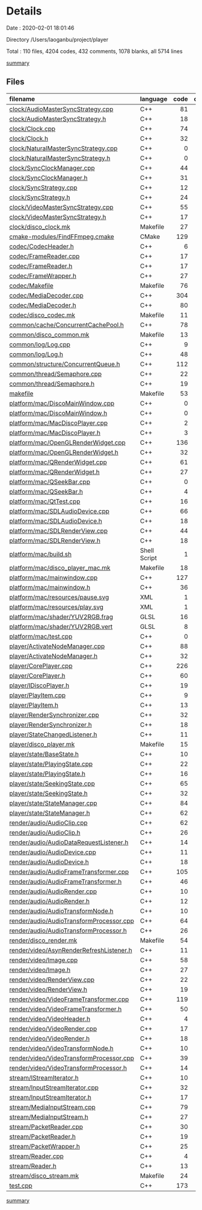 # Details

Date : 2020-02-01 18:01:46

Directory /Users/laoganbu/project/player

Total : 110 files,  4204 codes, 432 comments, 1078 blanks, all 5714 lines

[summary](results.md)

## Files
| filename | language | code | comment | blank | total |
| :--- | :--- | ---: | ---: | ---: | ---: |
| [clock/AudioMasterSyncStrategy.cpp](file:///Users/laoganbu/project/player/clock/AudioMasterSyncStrategy.cpp) | C++ | 81 | 13 | 23 | 117 |
| [clock/AudioMasterSyncStrategy.h](file:///Users/laoganbu/project/player/clock/AudioMasterSyncStrategy.h) | C++ | 18 | 1 | 9 | 28 |
| [clock/Clock.cpp](file:///Users/laoganbu/project/player/clock/Clock.cpp) | C++ | 74 | 6 | 14 | 94 |
| [clock/Clock.h](file:///Users/laoganbu/project/player/clock/Clock.h) | C++ | 32 | 22 | 6 | 60 |
| [clock/NaturalMasterSyncStrategy.cpp](file:///Users/laoganbu/project/player/clock/NaturalMasterSyncStrategy.cpp) | C++ | 0 | 0 | 1 | 1 |
| [clock/NaturalMasterSyncStrategy.h](file:///Users/laoganbu/project/player/clock/NaturalMasterSyncStrategy.h) | C++ | 0 | 0 | 1 | 1 |
| [clock/SyncClockManager.cpp](file:///Users/laoganbu/project/player/clock/SyncClockManager.cpp) | C++ | 44 | 0 | 9 | 53 |
| [clock/SyncClockManager.h](file:///Users/laoganbu/project/player/clock/SyncClockManager.h) | C++ | 31 | 0 | 11 | 42 |
| [clock/SyncStrategy.cpp](file:///Users/laoganbu/project/player/clock/SyncStrategy.cpp) | C++ | 12 | 0 | 5 | 17 |
| [clock/SyncStrategy.h](file:///Users/laoganbu/project/player/clock/SyncStrategy.h) | C++ | 24 | 5 | 9 | 38 |
| [clock/VideoMasterSyncStrategy.cpp](file:///Users/laoganbu/project/player/clock/VideoMasterSyncStrategy.cpp) | C++ | 55 | 2 | 17 | 74 |
| [clock/VideoMasterSyncStrategy.h](file:///Users/laoganbu/project/player/clock/VideoMasterSyncStrategy.h) | C++ | 17 | 1 | 10 | 28 |
| [clock/disco_clock.mk](file:///Users/laoganbu/project/player/clock/disco_clock.mk) | Makefile | 27 | 0 | 10 | 37 |
| [cmake-modules/FindFFmpeg.cmake](file:///Users/laoganbu/project/player/cmake-modules/FindFFmpeg.cmake) | CMake | 129 | 0 | 22 | 151 |
| [codec/CodecHeader.h](file:///Users/laoganbu/project/player/codec/CodecHeader.h) | C++ | 6 | 0 | 2 | 8 |
| [codec/FrameReader.cpp](file:///Users/laoganbu/project/player/codec/FrameReader.cpp) | C++ | 17 | 0 | 3 | 20 |
| [codec/FrameReader.h](file:///Users/laoganbu/project/player/codec/FrameReader.h) | C++ | 17 | 0 | 3 | 20 |
| [codec/FrameWrapper.h](file:///Users/laoganbu/project/player/codec/FrameWrapper.h) | C++ | 27 | 0 | 4 | 31 |
| [codec/Makefile](file:///Users/laoganbu/project/player/codec/Makefile) | Makefile | 76 | 43 | 48 | 167 |
| [codec/MediaDecoder.cpp](file:///Users/laoganbu/project/player/codec/MediaDecoder.cpp) | C++ | 304 | 13 | 38 | 355 |
| [codec/MediaDecoder.h](file:///Users/laoganbu/project/player/codec/MediaDecoder.h) | C++ | 80 | 2 | 23 | 105 |
| [codec/disco_codec.mk](file:///Users/laoganbu/project/player/codec/disco_codec.mk) | Makefile | 11 | 0 | 6 | 17 |
| [common/cache/ConcurrentCachePool.h](file:///Users/laoganbu/project/player/common/cache/ConcurrentCachePool.h) | C++ | 78 | 3 | 16 | 97 |
| [common/disco_common.mk](file:///Users/laoganbu/project/player/common/disco_common.mk) | Makefile | 13 | 0 | 8 | 21 |
| [common/log/Log.cpp](file:///Users/laoganbu/project/player/common/log/Log.cpp) | C++ | 9 | 0 | 3 | 12 |
| [common/log/Log.h](file:///Users/laoganbu/project/player/common/log/Log.h) | C++ | 48 | 1 | 11 | 60 |
| [common/structure/ConcurrentQueue.h](file:///Users/laoganbu/project/player/common/structure/ConcurrentQueue.h) | C++ | 112 | 2 | 21 | 135 |
| [common/thread/Semaphore.cpp](file:///Users/laoganbu/project/player/common/thread/Semaphore.cpp) | C++ | 22 | 0 | 4 | 26 |
| [common/thread/Semaphore.h](file:///Users/laoganbu/project/player/common/thread/Semaphore.h) | C++ | 19 | 1 | 5 | 25 |
| [makefile](file:///Users/laoganbu/project/player/makefile) | Makefile | 53 | 3 | 14 | 70 |
| [platform/mac/DiscoMainWindow.cpp](file:///Users/laoganbu/project/player/platform/mac/DiscoMainWindow.cpp) | C++ | 0 | 12 | 2 | 14 |
| [platform/mac/DiscoMainWindow.h](file:///Users/laoganbu/project/player/platform/mac/DiscoMainWindow.h) | C++ | 0 | 16 | 7 | 23 |
| [platform/mac/MacDiscoPlayer.cpp](file:///Users/laoganbu/project/player/platform/mac/MacDiscoPlayer.cpp) | C++ | 2 | 0 | 2 | 4 |
| [platform/mac/MacDiscoPlayer.h](file:///Users/laoganbu/project/player/platform/mac/MacDiscoPlayer.h) | C++ | 3 | 3 | 4 | 10 |
| [platform/mac/OpenGLRenderWidget.cpp](file:///Users/laoganbu/project/player/platform/mac/OpenGLRenderWidget.cpp) | C++ | 136 | 31 | 28 | 195 |
| [platform/mac/OpenGLRenderWidget.h](file:///Users/laoganbu/project/player/platform/mac/OpenGLRenderWidget.h) | C++ | 32 | 2 | 11 | 45 |
| [platform/mac/QRenderWidget.cpp](file:///Users/laoganbu/project/player/platform/mac/QRenderWidget.cpp) | C++ | 61 | 0 | 9 | 70 |
| [platform/mac/QRenderWidget.h](file:///Users/laoganbu/project/player/platform/mac/QRenderWidget.h) | C++ | 27 | 0 | 8 | 35 |
| [platform/mac/QSeekBar.cpp](file:///Users/laoganbu/project/player/platform/mac/QSeekBar.cpp) | C++ | 0 | 0 | 1 | 1 |
| [platform/mac/QSeekBar.h](file:///Users/laoganbu/project/player/platform/mac/QSeekBar.h) | C++ | 4 | 0 | 1 | 5 |
| [platform/mac/QtTest.cpp](file:///Users/laoganbu/project/player/platform/mac/QtTest.cpp) | C++ | 16 | 2 | 3 | 21 |
| [platform/mac/SDLAudioDevice.cpp](file:///Users/laoganbu/project/player/platform/mac/SDLAudioDevice.cpp) | C++ | 66 | 11 | 21 | 98 |
| [platform/mac/SDLAudioDevice.h](file:///Users/laoganbu/project/player/platform/mac/SDLAudioDevice.h) | C++ | 18 | 0 | 9 | 27 |
| [platform/mac/SDLRenderView.cpp](file:///Users/laoganbu/project/player/platform/mac/SDLRenderView.cpp) | C++ | 44 | 0 | 7 | 51 |
| [platform/mac/SDLRenderView.h](file:///Users/laoganbu/project/player/platform/mac/SDLRenderView.h) | C++ | 18 | 0 | 9 | 27 |
| [platform/mac/build.sh](file:///Users/laoganbu/project/player/platform/mac/build.sh) | Shell Script | 1 | 0 | 0 | 1 |
| [platform/mac/disco_player_mac.mk](file:///Users/laoganbu/project/player/platform/mac/disco_player_mac.mk) | Makefile | 18 | 0 | 8 | 26 |
| [platform/mac/mainwindow.cpp](file:///Users/laoganbu/project/player/platform/mac/mainwindow.cpp) | C++ | 127 | 5 | 26 | 158 |
| [platform/mac/mainwindow.h](file:///Users/laoganbu/project/player/platform/mac/mainwindow.h) | C++ | 36 | 0 | 10 | 46 |
| [platform/mac/resources/pause.svg](file:///Users/laoganbu/project/player/platform/mac/resources/pause.svg) | XML | 1 | 0 | 0 | 1 |
| [platform/mac/resources/play.svg](file:///Users/laoganbu/project/player/platform/mac/resources/play.svg) | XML | 1 | 0 | 0 | 1 |
| [platform/mac/shader/YUV2RGB.frag](file:///Users/laoganbu/project/player/platform/mac/shader/YUV2RGB.frag) | GLSL | 16 | 0 | 0 | 16 |
| [platform/mac/shader/YUV2RGB.vert](file:///Users/laoganbu/project/player/platform/mac/shader/YUV2RGB.vert) | GLSL | 8 | 0 | 0 | 8 |
| [platform/mac/test.cpp](file:///Users/laoganbu/project/player/platform/mac/test.cpp) | C++ | 0 | 52 | 14 | 66 |
| [player/ActivateNodeManager.cpp](file:///Users/laoganbu/project/player/player/ActivateNodeManager.cpp) | C++ | 88 | 0 | 16 | 104 |
| [player/ActivateNodeManager.h](file:///Users/laoganbu/project/player/player/ActivateNodeManager.h) | C++ | 32 | 13 | 8 | 53 |
| [player/CorePlayer.cpp](file:///Users/laoganbu/project/player/player/CorePlayer.cpp) | C++ | 226 | 11 | 43 | 280 |
| [player/CorePlayer.h](file:///Users/laoganbu/project/player/player/CorePlayer.h) | C++ | 60 | 10 | 33 | 103 |
| [player/IDiscoPlayer.h](file:///Users/laoganbu/project/player/player/IDiscoPlayer.h) | C++ | 19 | 2 | 11 | 32 |
| [player/PlayItem.cpp](file:///Users/laoganbu/project/player/player/PlayItem.cpp) | C++ | 9 | 0 | 2 | 11 |
| [player/PlayItem.h](file:///Users/laoganbu/project/player/player/PlayItem.h) | C++ | 13 | 0 | 3 | 16 |
| [player/RenderSynchronizer.cpp](file:///Users/laoganbu/project/player/player/RenderSynchronizer.cpp) | C++ | 32 | 0 | 4 | 36 |
| [player/RenderSynchronizer.h](file:///Users/laoganbu/project/player/player/RenderSynchronizer.h) | C++ | 18 | 0 | 4 | 22 |
| [player/StateChangedListener.h](file:///Users/laoganbu/project/player/player/StateChangedListener.h) | C++ | 11 | 1 | 2 | 14 |
| [player/disco_player.mk](file:///Users/laoganbu/project/player/player/disco_player.mk) | Makefile | 15 | 0 | 7 | 22 |
| [player/state/BaseState.h](file:///Users/laoganbu/project/player/player/state/BaseState.h) | C++ | 10 | 0 | 1 | 11 |
| [player/state/PlayingState.cpp](file:///Users/laoganbu/project/player/player/state/PlayingState.cpp) | C++ | 22 | 0 | 8 | 30 |
| [player/state/PlayingState.h](file:///Users/laoganbu/project/player/player/state/PlayingState.h) | C++ | 16 | 0 | 3 | 19 |
| [player/state/SeekingState.cpp](file:///Users/laoganbu/project/player/player/state/SeekingState.cpp) | C++ | 65 | 13 | 15 | 93 |
| [player/state/SeekingState.h](file:///Users/laoganbu/project/player/player/state/SeekingState.h) | C++ | 32 | 0 | 6 | 38 |
| [player/state/StateManager.cpp](file:///Users/laoganbu/project/player/player/state/StateManager.cpp) | C++ | 84 | 5 | 22 | 111 |
| [player/state/StateManager.h](file:///Users/laoganbu/project/player/player/state/StateManager.h) | C++ | 62 | 18 | 16 | 96 |
| [render/audio/AudioClip.cpp](file:///Users/laoganbu/project/player/render/audio/AudioClip.cpp) | C++ | 62 | 0 | 12 | 74 |
| [render/audio/AudioClip.h](file:///Users/laoganbu/project/player/render/audio/AudioClip.h) | C++ | 26 | 8 | 9 | 43 |
| [render/audio/AudioDataRequestListener.h](file:///Users/laoganbu/project/player/render/audio/AudioDataRequestListener.h) | C++ | 14 | 1 | 2 | 17 |
| [render/audio/AudioDevice.cpp](file:///Users/laoganbu/project/player/render/audio/AudioDevice.cpp) | C++ | 11 | 0 | 4 | 15 |
| [render/audio/AudioDevice.h](file:///Users/laoganbu/project/player/render/audio/AudioDevice.h) | C++ | 18 | 1 | 3 | 22 |
| [render/audio/AudioFrameTransformer.cpp](file:///Users/laoganbu/project/player/render/audio/AudioFrameTransformer.cpp) | C++ | 105 | 1 | 23 | 129 |
| [render/audio/AudioFrameTransformer.h](file:///Users/laoganbu/project/player/render/audio/AudioFrameTransformer.h) | C++ | 46 | 1 | 25 | 72 |
| [render/audio/AudioRender.cpp](file:///Users/laoganbu/project/player/render/audio/AudioRender.cpp) | C++ | 10 | 0 | 2 | 12 |
| [render/audio/AudioRender.h](file:///Users/laoganbu/project/player/render/audio/AudioRender.h) | C++ | 12 | 1 | 4 | 17 |
| [render/audio/AudioTransformNode.h](file:///Users/laoganbu/project/player/render/audio/AudioTransformNode.h) | C++ | 10 | 0 | 4 | 14 |
| [render/audio/AudioTransformProcessor.cpp](file:///Users/laoganbu/project/player/render/audio/AudioTransformProcessor.cpp) | C++ | 64 | 2 | 13 | 79 |
| [render/audio/AudioTransformProcessor.h](file:///Users/laoganbu/project/player/render/audio/AudioTransformProcessor.h) | C++ | 26 | 0 | 9 | 35 |
| [render/disco_render.mk](file:///Users/laoganbu/project/player/render/disco_render.mk) | Makefile | 54 | 2 | 22 | 78 |
| [render/video/AsynRenderRefreshListener.h](file:///Users/laoganbu/project/player/render/video/AsynRenderRefreshListener.h) | C++ | 11 | 1 | 2 | 14 |
| [render/video/Image.cpp](file:///Users/laoganbu/project/player/render/video/Image.cpp) | C++ | 58 | 1 | 11 | 70 |
| [render/video/Image.h](file:///Users/laoganbu/project/player/render/video/Image.h) | C++ | 27 | 1 | 8 | 36 |
| [render/video/RenderView.cpp](file:///Users/laoganbu/project/player/render/video/RenderView.cpp) | C++ | 22 | 0 | 4 | 26 |
| [render/video/RenderView.h](file:///Users/laoganbu/project/player/render/video/RenderView.h) | C++ | 19 | 1 | 5 | 25 |
| [render/video/VideoFrameTransformer.cpp](file:///Users/laoganbu/project/player/render/video/VideoFrameTransformer.cpp) | C++ | 119 | 4 | 21 | 144 |
| [render/video/VideoFrameTransformer.h](file:///Users/laoganbu/project/player/render/video/VideoFrameTransformer.h) | C++ | 50 | 1 | 20 | 71 |
| [render/video/VideoHeader.h](file:///Users/laoganbu/project/player/render/video/VideoHeader.h) | C++ | 4 | 0 | 2 | 6 |
| [render/video/VideoRender.cpp](file:///Users/laoganbu/project/player/render/video/VideoRender.cpp) | C++ | 17 | 0 | 5 | 22 |
| [render/video/VideoRender.h](file:///Users/laoganbu/project/player/render/video/VideoRender.h) | C++ | 18 | 6 | 9 | 33 |
| [render/video/VideoTransformNode.h](file:///Users/laoganbu/project/player/render/video/VideoTransformNode.h) | C++ | 10 | 0 | 3 | 13 |
| [render/video/VideoTransformProcessor.cpp](file:///Users/laoganbu/project/player/render/video/VideoTransformProcessor.cpp) | C++ | 39 | 20 | 4 | 63 |
| [render/video/VideoTransformProcessor.h](file:///Users/laoganbu/project/player/render/video/VideoTransformProcessor.h) | C++ | 14 | 0 | 5 | 19 |
| [stream/IStreamIterator.h](file:///Users/laoganbu/project/player/stream/IStreamIterator.h) | C++ | 10 | 0 | 3 | 13 |
| [stream/InputStreamIterator.cpp](file:///Users/laoganbu/project/player/stream/InputStreamIterator.cpp) | C++ | 32 | 4 | 4 | 40 |
| [stream/InputStreamIterator.h](file:///Users/laoganbu/project/player/stream/InputStreamIterator.h) | C++ | 17 | 0 | 1 | 18 |
| [stream/MediaInputStream.cpp](file:///Users/laoganbu/project/player/stream/MediaInputStream.cpp) | C++ | 79 | 6 | 15 | 100 |
| [stream/MediaInputStream.h](file:///Users/laoganbu/project/player/stream/MediaInputStream.h) | C++ | 27 | 0 | 8 | 35 |
| [stream/PacketReader.cpp](file:///Users/laoganbu/project/player/stream/PacketReader.cpp) | C++ | 30 | 0 | 4 | 34 |
| [stream/PacketReader.h](file:///Users/laoganbu/project/player/stream/PacketReader.h) | C++ | 19 | 0 | 4 | 23 |
| [stream/PacketWrapper.h](file:///Users/laoganbu/project/player/stream/PacketWrapper.h) | C++ | 25 | 1 | 4 | 30 |
| [stream/Reader.cpp](file:///Users/laoganbu/project/player/stream/Reader.cpp) | C++ | 4 | 0 | 2 | 6 |
| [stream/Reader.h](file:///Users/laoganbu/project/player/stream/Reader.h) | C++ | 13 | 0 | 3 | 16 |
| [stream/disco_stream.mk](file:///Users/laoganbu/project/player/stream/disco_stream.mk) | Makefile | 24 | 0 | 10 | 34 |
| [test.cpp](file:///Users/laoganbu/project/player/test.cpp) | C++ | 173 | 44 | 49 | 266 |

[summary](results.md)